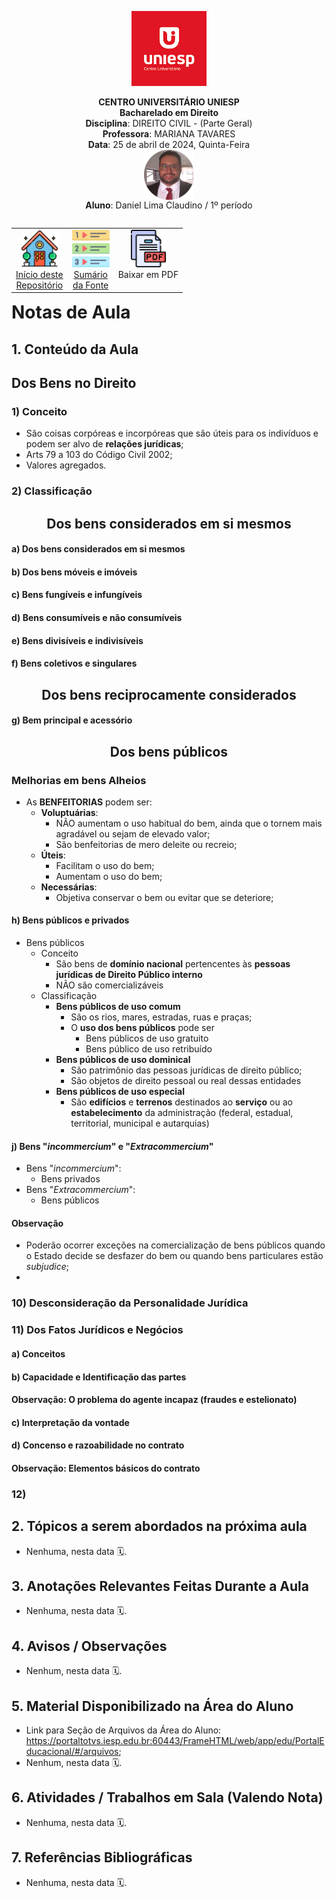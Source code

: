 <div align="center">

<p align="center"><img height="120" src="../../../figuras/LOGO_UNIESP.png"> </p>

<p align="center"><b>CENTRO UNIVERSITÁRIO UNIESP</b><br>
<b>Bacharelado em Direito</b><br>
<b>Disciplina</b>: DIREITO CIVIL - (Parte Geral)<br>
<b>Professora</b>: MARIANA TAVARES<br>
<b>Data</b>: 25 de abril de 2024, Quinta-Feira<br>
<img align="center" src="../../../figuras/FOTO_PERFIL_DANIEL_CLAUDINO_2023.png" width="80"><br>
<b>Aluno</b>: Daniel Lima Claudino / 1º período<br>
 </p>
</div>

<table align="right" border="0">
  <tr>
    <td align="center" valign="top">
      <a href="../../../README.md">
        <img src="https://github.com/dnlclaudino/imagens/blob/master/icones/icone-casa2.png?raw=true" heigh="60" width="60"><br>Início deste <br>Repositório
      </a>
    </td>
    <td align="center" valign="top">
      <a href="../README.md">
        <img src="https://github.com/dnlclaudino/imagens/blob/master/icones/icone-sumario.png?raw=true" heigh="60" width="60"><br>Sumário<br>da Fonte
      </a>
    </td>
    <td align="center" valign="top">
        <img src="https://github.com/dnlclaudino/imagens/blob/master/icones-aplicativos/pdf/pdf.png?raw=true" heigh="60" width="60"><br>Baixar em PDF
    </td>
  </tr>
</table>

# Notas de Aula

## 1. Conteúdo da Aula

## Dos Bens no Direito

### 1) Conceito

- São coisas corpóreas e incorpóreas que são úteis para os indivíduos e podem ser alvo de **relações jurídicas**;
- Arts 79 a 103 do Código Civil 2002;
- Valores agregados.

### 2) Classificação

<center><h2>Dos bens considerados em si mesmos</h2></center>

#### a) Dos bens considerados em si mesmos

#### b) Dos bens móveis e imóveis

#### c) Bens fungíveis e infungíveis

#### d) Bens consumíveis e não consumíveis

#### e) Bens divisíveis e indivisíveis

#### f) Bens coletivos e singulares

<center><h2>Dos bens reciprocamente considerados</h2></center>

#### g) Bem principal e acessório

<center><h2>Dos bens públicos</h2></center>

### Melhorias em bens Alheios

- As **BENFEITORIAS** podem ser:
  - **Voluptuárias**:
    - NÃO aumentam o uso habitual do bem, ainda que o tornem mais agradável ou sejam de elevado valor;
    - São benfeitorias de mero deleite ou recreio; 
  - **Úteis**:
    - Facilitam o uso do bem;
    - Aumentam o uso do bem;
  - **Necessárias**:
    - Objetiva conservar o bem ou evitar que se deteriore;

#### h) Bens públicos e privados

- Bens públicos
  - Conceito
    - São bens de **domínio nacional** pertencentes às **pessoas jurídicas de Direito Público interno**
    - NÃO são comercializáveis
  - Classificação
    - **Bens públicos de uso comum**
      - São os rios, mares, estradas, ruas e praças;
      - O **uso dos bens públicos** pode ser
        - Bens públicos de uso gratuito
        - Bens público de uso retribuído
    - **Bens públicos de uso dominical**
      - São patrimônio das pessoas jurídicas de direito público;
      - São objetos de direito pessoal ou real dessas entidades
    - **Bens públicos de uso especial**
      - São **edifícios** e **terrenos** destinados ao **serviço** ou ao **estabelecimento** da administração (federal, estadual, territorial, municipal e autarquias)

#### j) Bens "_incommercium_" e "_Extracommercium_"

- Bens "_incommercium_":
  - Bens privados
- Bens "_Extracommercium_":
  - Bens públicos

#### Observação

- Poderão ocorrer exceções na comercialização de bens públicos quando o Estado decide se desfazer do bem ou quando bens particulares estão _subjudice_;
- 

### 10) Desconsideração da Personalidade Jurídica

### 11) Dos Fatos Jurídicos e Negócios

#### a) Conceitos

#### b) Capacidade e Identificação das partes

#### Observação: O problema do agente incapaz (fraudes e estelionato)

#### c) Interpretação da vontade

#### d) Concenso e razoabilidade no contrato

#### Observação: Elementos básicos do contrato

### 12) 

## 2. Tópicos a serem abordados na próxima aula

- Nenhuma, nesta data 🗓.

## 3. Anotações Relevantes Feitas Durante a Aula

- Nenhuma, nesta data 🗓.

## 4. Avisos / Observações

- Nenhum, nesta data 🗓.

## 5. Material Disponibilizado na Área do Aluno

- Link para Seção de Arquivos da Área do Aluno: https://portaltotvs.iesp.edu.br:60443/FrameHTML/web/app/edu/PortalEducacional/#/arquivos;
- Nenhum, nesta data 🗓.

## 6. Atividades / Trabalhos em Sala (Valendo Nota)

- Nenhuma, nesta data 🗓.

## 7. Referências Bibliográficas

- Nenhuma, nesta data 🗓.
